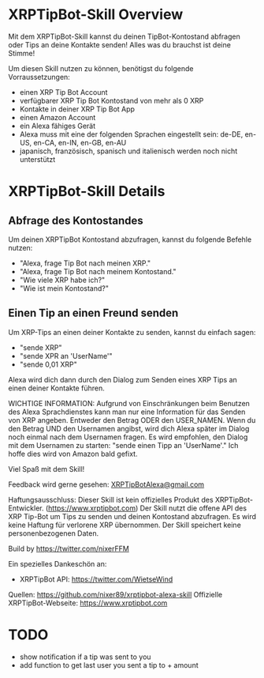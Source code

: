 # XRPTipBot-Skill Overview
Mit dem XRPTipBot-Skill kannst du deinen TipBot-Kontostand abfragen oder Tips an deine Kontakte senden! Alles was du brauchst ist deine Stimme!

Um diesen Skill nutzen zu können, benötigst du folgende Vorraussetzungen:

- einen XRP Tip Bot Account
- verfügbarer XRP Tip Bot Kontostand von mehr als 0 XRP
- Kontakte in deiner XRP Tip Bot App
- einen Amazon Account
- ein Alexa fähiges Gerät
- Alexa muss mit eine der folgenden Sprachen eingestellt sein: de-DE, en-US, en-CA, en-IN, en-GB, en-AU
- japanisch, französisch, spanisch und italienisch werden noch nicht unterstützt

# XRPTipBot-Skill Details

## Abfrage des Kontostandes
Um deinen XRPTipBot Kontostand abzufragen, kannst du folgende Befehle nutzen:
- "Alexa, frage Tip Bot nach meinen XRP."
- "Alexa, frage Tip Bot nach meinem Kontostand."
- "Wie viele XRP habe ich?"
- "Wie ist mein Kontostand?"

## Einen Tip an einen Freund senden
Um XRP-Tips an einen deiner Kontakte zu senden, kannst du einfach sagen:
- "sende XRP"
- "sende XPR an 'UserName'"
- "sende 0,01 XRP"

Alexa wird dich dann durch den Dialog zum Senden eines XRP Tips an einen deiner Kontakte führen.

WICHTIGE INFORMATION:
Aufgrund von Einschränkungen beim Benutzen des Alexa Sprachdienstes kann man nur eine Information für das Senden von XRP angeben.
Entweder den Betrag ODER den USER_NAMEN.
Wenn du den Betrag UND den Usernamen angibst, wird dich Alexa später im Dialog noch einmal nach dem Usernamen fragen.
Es wird empfohlen, den Dialog mit dem Usernamen zu starten: "sende einen Tipp an 'UserName'."
Ich hoffe dies wird von Amazon bald gefixt.

Viel Spaß mit dem Skill!

Feedback wird gerne gesehen:
XRPTipBotAlexa@gmail.com


Haftungsausschluss:
Dieser Skill ist kein offizielles Produkt des XRPTipBot-Entwickler. (https://www.xrptipbot.com)
Der Skill nutzt die offene API des XRP Tip-Bot um Tips zu senden und deinen Kontostand abzufragen.
Es wird keine Haftung für verlorene XRP übernommen.
Der Skill speichert keine personenbezogenen Daten.

Build by
https://twitter.com/nixerFFM

Ein spezielles Dankeschön an:

- XRPTipBot API:
https://twitter.com/WietseWind


Quellen: https://github.com/nixer89/xrptipbot-alexa-skill
Offizielle XRPTipBot-Webseite: https://www.xrptipbot.com


# TODO
- show notification if a tip was sent to you
- add function to get last user you sent a tip to + amount
